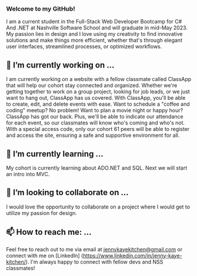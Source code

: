 ### Welcome to my GitHub!
I am a current student in the Full-Stack Web Developer Bootcamp for C# And .NET at Nashville Software School and will graduate in mid-May 2023. My passion lies in design and I love using my creativity to find innovative solutions and make things more efficient, whether that's through elegant user interfaces, streamlined processes, or optimized workflows. 

## 🔭 I’m currently working on ...
I am currently working on a website with a fellow classmate called ClassApp that will help our cohort stay connected and organized. Whether we're getting together to work on a group project, looking for job leads, or we just want to hang out, ClassApp has us covered. With ClassApp, you'll be able to create, edit, and delete events with ease. Want to schedule a "coffee and coding" meetup? No problem! Want to plan a movie night or happy hour? ClassApp has got our back. Plus, we'll be able to indicate our attendance for each event, so our classmates will know who's coming and who's not. With a special access code, only our cohort 61 peers will be able to register and access the site, ensuring a safe and supportive environment for all.

## 🌱 I’m currently learning ...
My cohort is currently learning about ADO.NET and SQL. Next we will start an intro into MVC.

## 👯 I’m looking to collaborate on ...
I would love the opportunity to collaborate on a project where I would get to utilize my passion for design.

## 📫 How to reach me: ...
Feel free to reach out to me via email at jennykayekitchen@gmail.com or connect with me on [LinkedIn] (https://www.linkedin.com/in/jenny-kaye-kitchen/). I'm always happy to connect with fellow devs and NSS classmates!

<!--
**jennykayekitchen/jennykayekitchen** is a ✨ _special_ ✨ repository because its `README.md` (this file) appears on your GitHub profile.

Here are some ideas to get you started:

- 🔭 I’m currently working on ...
- 🌱 I’m currently learning ...
- 👯 I’m looking to collaborate on ...
- 🤔 I’m looking for help with ...
- 💬 Ask me about ...
- 📫 How to reach me: ...
- 😄 Pronouns: ...
- ⚡ Fun fact: ...
-->

